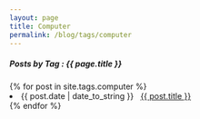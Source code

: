 ```yaml
---
layout: page
title: Computer
permalink: /blog/tags/computer
---
```

 
<h5> Posts by Tag : {{ page.title }} </h5>

<div class="card">
{% for post in site.tags.computer %}
 <li class="category-posts"><span>{{ post.date | date_to_string }}</span> &nbsp; <a href="{{ post.url }}">{{ post.title }}</a></li>
{% endfor %}
</div>